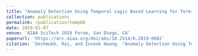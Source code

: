 ```yaml
---
title: "Anomaly Detection Using Temporal Logic Based Learning for Terminal Airspace Operations"
collection: publications
permalink: /publication/tempAD
date: 2019-01-07
venue: 'AIAA SciTech 2019 Forum, San Diego, CA'
paperurl: 'https://arc.aiaa.org/doi/abs/10.2514/6.2019-0682'
citation: 'Deshmukh, Raj, and Inseok Hwang. "Anomaly Detection Using Temporal Logic Based Learning for Terminal Airspace Operations." <i>AIAA Scitech 2019 Forum</i>. 2019.'
---
```

